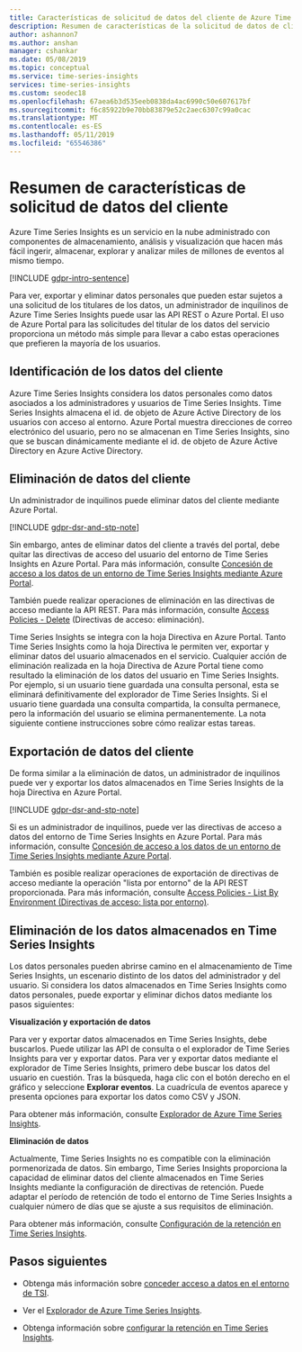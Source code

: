 ```yaml
---
title: Características de solicitud de datos del cliente de Azure Time Series Insights | Microsoft Docs
description: Resumen de características de la solicitud de datos de clientes de Azure Time Series Insights.
author: ashannon7
ms.author: anshan
manager: cshankar
ms.date: 05/08/2019
ms.topic: conceptual
ms.service: time-series-insights
services: time-series-insights
ms.custom: seodec18
ms.openlocfilehash: 67aea6b3d535eeb0838da4ac6990c50e607617bf
ms.sourcegitcommit: f6c85922b9e70bb83879e52c2aec6307c99a0cac
ms.translationtype: MT
ms.contentlocale: es-ES
ms.lasthandoff: 05/11/2019
ms.locfileid: "65546386"
---
```

# <a name="summary-of-customer-data-request-features"></a>Resumen de características de solicitud de datos del cliente

Azure Time Series Insights es un servicio en la nube administrado con componentes de almacenamiento, análisis y visualización que hacen más fácil ingerir, almacenar, explorar y analizar miles de millones de eventos al mismo tiempo.

[!INCLUDE [gdpr-intro-sentence](../../includes/gdpr-intro-sentence.md)]

Para ver, exportar y eliminar datos personales que pueden estar sujetos a una solicitud de los titulares de los datos, un administrador de inquilinos de Azure Time Series Insights puede usar las API REST o Azure Portal. El uso de Azure Portal para las solicitudes del titular de los datos del servicio proporciona un método más simple para llevar a cabo estas operaciones que prefieren la mayoría de los usuarios.

## <a name="identifying-customer-data"></a>Identificación de los datos del cliente

Azure Time Series Insights considera los datos personales como datos asociados a los administradores y usuarios de Time Series Insights. Time Series Insights almacena el id. de objeto de Azure Active Directory de los usuarios con acceso al entorno. Azure Portal muestra direcciones de correo electrónico del usuario, pero no se almacenan en Time Series Insights, sino que se buscan dinámicamente mediante el id. de objeto de Azure Active Directory en Azure Active Directory.

## <a name="deleting-customer-data"></a>Eliminación de datos del cliente

Un administrador de inquilinos puede eliminar datos del cliente mediante Azure Portal.

[!INCLUDE [gdpr-dsr-and-stp-note](../../includes/gdpr-dsr-and-stp-note.md)]

Sin embargo, antes de eliminar datos del cliente a través del portal, debe quitar las directivas de acceso del usuario del entorno de Time Series Insights en Azure Portal. Para más información, consulte [Concesión de acceso a los datos de un entorno de Time Series Insights mediante Azure Portal](time-series-insights-data-access.md).

También puede realizar operaciones de eliminación en las directivas de acceso mediante la API REST. Para más información, consulte [Access Policies - Delete](https://docs.microsoft.com/rest/api/time-series-insights-management/accesspolicies/delete) (Directivas de acceso: eliminación).

Time Series Insights se integra con la hoja Directiva en Azure Portal. Tanto Time Series Insights como la hoja Directiva le permiten ver, exportar y eliminar datos del usuario almacenados en el servicio. Cualquier acción de eliminación realizada en la hoja Directiva de Azure Portal tiene como resultado la eliminación de los datos del usuario en Time Series Insights. Por ejemplo, si un usuario tiene guardada una consulta personal, esta se eliminará definitivamente del explorador de Time Series Insights. Si el usuario tiene guardada una consulta compartida, la consulta permanece, pero la información del usuario se elimina permanentemente. La nota siguiente contiene instrucciones sobre cómo realizar estas tareas.

## <a name="exporting-customer-data"></a>Exportación de datos del cliente

De forma similar a la eliminación de datos, un administrador de inquilinos puede ver y exportar los datos almacenados en Time Series Insights de la hoja Directiva en Azure Portal.

[!INCLUDE [gdpr-dsr-and-stp-note](../../includes/gdpr-dsr-and-stp-note.md)]

Si es un administrador de inquilinos, puede ver las directivas de acceso a datos del entorno de Time Series Insights en Azure Portal. Para más información, consulte [Concesión de acceso a los datos de un entorno de Time Series Insights mediante Azure Portal](time-series-insights-data-access.md).

También es posible realizar operaciones de exportación de directivas de acceso mediante la operación "lista por entorno" de la API REST proporcionada. Para más información, consulte [Access Policies - List By Environment (Directivas de acceso: lista por entorno)](https://docs.microsoft.com/rest/api/time-series-insights-management/accesspolicies/listbyenvironment).

## <a name="to-delete-data-stored-within-time-series-insights"></a>Eliminación de los datos almacenados en Time Series Insights

Los datos personales pueden abrirse camino en el almacenamiento de Time Series Insights, un escenario distinto de los datos del administrador y del usuario. Si considera los datos almacenados en Time Series Insights como datos personales, puede exportar y eliminar dichos datos mediante los pasos siguientes:

**Visualización y exportación de datos**

Para ver y exportar datos almacenados en Time Series Insights, debe buscarlos. Puede utilizar las API de consulta o el explorador de Time Series Insights para ver y exportar datos. Para ver y exportar datos mediante el explorador de Time Series Insights, primero debe buscar los datos del usuario en cuestión. Tras la búsqueda, haga clic con el botón derecho en el gráfico y seleccione **Explorar eventos**. La cuadrícula de eventos aparece y presenta opciones para exportar los datos como CSV y JSON.

Para obtener más información, consulte [Explorador de Azure Time Series Insights](time-series-insights-explorer.md).

**Eliminación de datos**

Actualmente, Time Series Insights no es compatible con la eliminación pormenorizada de datos. Sin embargo, Time Series Insights proporciona la capacidad de eliminar datos del cliente almacenados en Time Series Insights mediante la configuración de directivas de retención. Puede adaptar el período de retención de todo el entorno de Time Series Insights a cualquier número de días que se ajuste a sus requisitos de eliminación.

Para obtener más información, consulte [Configuración de la retención en Time Series Insights](time-series-insights-how-to-configure-retention.md).

## <a name="next-steps"></a>Pasos siguientes

* Obtenga más información sobre [conceder acceso a datos en el entorno de TSI](./time-series-insights-data-access.md).

* Ver el [Explorador de Azure Time Series Insights](time-series-insights-explorer.md).

* Obtenga información sobre [configurar la retención en Time Series Insights](time-series-insights-how-to-configure-retention.md).
